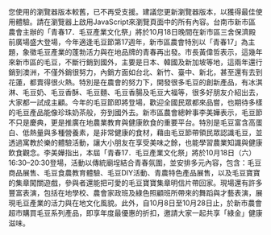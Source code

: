 您使用的瀏覽器版本較舊，已不再受支援。建議您更新瀏覽器版本，以獲得最佳使用體驗。請在瀏覽器上啟用JavaScript來瀏覽頁面中的所有內容。台南市新市區農會主辦的「青春17．毛豆產業文化祭」將於10月18日晚間在新市區三舍保濟殿前廣場盛大登場，今年適逢毛豆節第17週年，新市區農會特別以「青春17」為主題，象徵毛豆產業的蓬勃活力與在地品牌的青春再出發。市長黃偉哲表示，這幾年來新市區的毛豆，不斷行銷到國外，主要是日本、韓國及新加坡等地，這兩年還行銷到澳洲，不僅外銷很努力，內銷方面如台北、新竹、臺中、新北，甚至還有去到花蓮，都賣得很火熱。特別是在農會的努力下，開發很多毛豆的創新產品，有冰淇淋、毛豆奶、毛豆香酥、毛豆麵、毛豆香腸及毛豆大福等，很多好朋友介紹出去，大家都一試成主顧。今年的毛豆節即將登場，歡迎全國民眾都來品嘗，也期待多樣的毛豆產品能像珍珠奶茶般，夯到國外去。新市區農會總幹事李美嬅表示，毛豆節不只是慶典，更是推廣在地農業教育與健康飲食的重要平台。特別是毛豆富含高蛋白、低熱量與多種營養素，是非常健康的食材，藉由毛豆節帶領民眾認識毛豆，並透過寓教於樂的體驗活動，讓大小朋友在享受美味之餘，也能學習農業知識與健康飲食觀念。李美嬅指出，本屆「青春17．毛豆產業文化祭」將於10月18日（六）16:30–20:30登場，活動以傳統廟埕結合青春氛圍，並安排多元內容，包含：毛豆商品展售、毛豆食農教育體驗、毛豆DIY活動、青農特色產品展售，以及毛豆寶寶的集章闖關遊戲，參與者還能把可愛的毛豆寶寶集章明信片帶回家。現場還有許多豐富表演，包括在地學校、農會家政班及綠色照顧班所帶來的舞蹈與才藝表演，展現毛豆產業的活力與在地文化風貌。此外，自10月8日至10月28日止，於新市農會超市購買毛豆系列產品，即享年度最優惠的折扣，邀請大家一起共享「綠金」健康滋味。